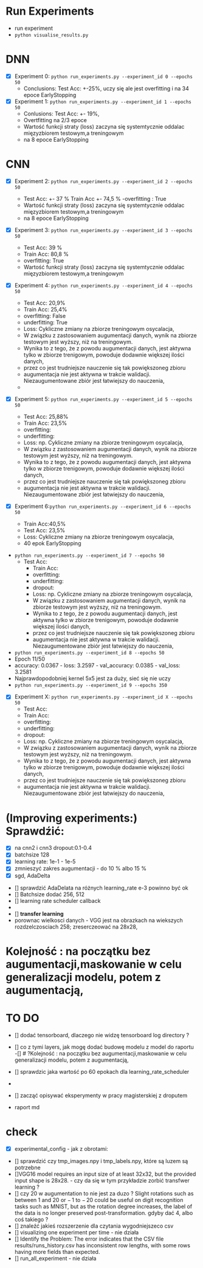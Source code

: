 # Run Experiments 

- run experiment
- `python visualise_results.py`


# DNN
- [x] Experiment 0: `python run_experiments.py --experiment_id 0 --epochs 50`
  - Conclusions: Test Acc: +-25%, uczy się ale jest overfitting i na 34 epoce EarlyStopping
- [x] Experiment 1: `python run_experiments.py --experiment_id 1 --epochs 50`
  - Conlusions: Test Acc: +- 19%, 
  - Overtfitting na 2/3 epoce
  - Wartość funkcji straty (loss) zaczyna się systemtycznie oddalac mięzyzbiorem testowym,a treningowym 
  - na 8 epoce EarlyStopping
# CNN
- [X] Experiment 2: `python run_experiments.py --experiment_id 2 --epochs 50`
  - Test Acc: +- 37 % Train Acc +-  74,5 %
    -overfitting : True
  - Wartość funkcji straty (loss) zaczyna się systemtycznie oddalac mięzyzbiorem testowym,a treningowym
  - na 8 epoce EarlyStopping
- [x] Experiment 3: `python run_experiments.py --experiment_id 3 --epochs 50`
  - Test Acc: 39 %
  - Train Acc: 80,8 %
  - overfitting: True
  - Wartość funkcji straty (loss) zaczyna się systemtycznie oddalac mięzyzbiorem testowym,a treningowym
  
- [x] Experiment 4: `python run_experiments.py --experiment_id 4 --epochs 50`
  - Test Acc: 20,9%
  - Train Acc: 25,4%
  - overfitting: False
  - underfitting: True
  - Loss: Cykliczne zmiany na zbiorze treningowym osycalacja, 
  - W związku z zastosowaniem augumentacji danych, wynik na zbiorze testowym jest wyższy, niż na treningowym. 
  - Wynika to z tego, że z powodu augumentacji danych, jest aktywna tylko w zbiorze trenigowym, powoduje dodawnie większej ilości danych, 
  - przez co jest trudniejsze nauczenie się tak powiększoneg zbioru
  - augumentacja nie jest aktywna w trakcie walidacji. Niezaugumentowane zbiór jest łatwiejszy do nauczenia, 
  - 
- [x] Experiment 5: `python run_experiments.py --experiment_id 5 --epochs 50`
  - Test Acc: 25,88%
  - Train Acc: 23,5%
  - overfitting: 
  - underfitting: 
  - Loss: np. Cykliczne zmiany na zbiorze treningowym osycalacja, 
  - W związku z zastosowaniem augumentacji danych, wynik na zbiorze testowym jest wyższy, niż na treningowym. 
  - Wynika to z tego, że z powodu augumentacji danych, jest aktywna tylko w zbiorze trenigowym, powoduje dodawnie większej ilości danych, 
  - przez co jest trudniejsze nauczenie się tak powiększoneg zbioru
  - augumentacja nie jest aktywna w trakcie walidacji. Niezaugumentowane zbiór jest łatwiejszy do nauczenia, 
- [x] Experiment 6:`python run_experiments.py --experiment_id 6 --epochs 50`
  - Train Acc:40,5%
  - Test Acc: 23,5%
  - Loss: Cykliczne zmiany na zbiorze treningowym osycalacja,
  - 40 epok EarlyStopping
- `python run_experiments.py --experiment_id 7 --epochs 50`
  - Test Acc: 
    - Train Acc: 
    - overfitting: 
    - underfitting: 
    - dropout:
    - Loss: np. Cykliczne zmiany na zbiorze treningowym osycalacja, 
    - W związku z zastosowaniem augumentacji danych, wynik na zbiorze testowym jest wyższy, niż na treningowym. 
    - Wynika to z tego, że z powodu augumentacji danych, jest aktywna tylko w zbiorze trenigowym, powoduje dodawnie większej ilości danych, 
    - przez co jest trudniejsze nauczenie się tak powiększoneg zbioru
    - augumentacja nie jest aktywna w trakcie walidacji. Niezaugumentowane zbiór jest łatwiejszy do nauczenia,
- `python run_experiments.py --experiment_id 8 --epochs 50`
- Epoch 11/50
-  accuracy: 0.0367 - loss: 3.2597 - val_accuracy: 0.0385 - val_loss: 3.2581
- Najprawdopodobniej kernel 5x5 jest za duży, sieć się nie uczy 
- `python run_experiments.py --experiment_id 9 --epochs 350`


[//]: # (- [ ] Experiment 6: `python run_experiments.py --experiment_id 6 --epochs 50`)

[//]: # (Szablon do raportu:)
- [x] Experiment X: `python run_experiments.py --experiment_id X --epochs 50`
  - Test Acc: 
  - Train Acc: 
  - overfitting: 
  - underfitting: 
  - dropout:
  - Loss: np. Cykliczne zmiany na zbiorze treningowym osycalacja, 
  - W związku z zastosowaniem augumentacji danych, wynik na zbiorze testowym jest wyższy, niż na treningowym. 
  - Wynika to z tego, że z powodu augumentacji danych, jest aktywna tylko w zbiorze trenigowym, powoduje dodawnie większej ilości danych, 
  - przez co jest trudniejsze nauczenie się tak powiększoneg zbioru
  - augumentacja nie jest aktywna w trakcie walidacji. Niezaugumentowane zbiór jest łatwiejszy do nauczenia, 

# (Improving experiments:) Sprawdźić:

- [x] na cnn2 i cnn3 dropout:0.1-0.4
- [x] batchsize 128
- [x] learning rate: 1e-1 - 1e-5
- [x] zmnieszyć zakres augumentacji - do 10 % albo 15 % 
- [x] sgd, AdaDelta 
- [] sprawdzić AdaDelata na różnych learning_rate e-3 powinno być ok
- [] Batchsize dodać 256, 512
- [] learning rate scheduler callback
- 
- [] **transfer learning** 
- porownac wielkosci danych - VGG jest na obrazkach na wiekszych rozdzelczosciach 258; zreserczeować na 28x28, 

# Kolejność :  na początku bez augumentacji,maskowanie w celu generalizacji modelu, potem z augumentacją,

# TO DO

- [] dodać tensorboard, dlaczego nie widzę tensorboard log directory ?
- [] co z tymi layers, jak mogę dodać budowę modelu z model do raportu
  -[] # ?Kolejność :  na początku bez augumentacji,maskowanie w celu generalizacji modelu, potem z augumentacją,

- [] sprawdzic jaka wartość po 60 epokach dla learning_rate_scheduler
-
- [] zacząć opisywać eksperymenty w pracy magisterskiej z droputem
- raport md

# check

- [x] experimental_config - jak z obrotami:
- [] sprawdzić czy tmp_images.npy i tmp_labels.npy, które są luzem są potrzebne
- []VGG16 model requires an input size of at least 32x32, but the provided input shape is 28x28. - czy da się w tym
  przykładzie zorbić transfwer learning ?
- [] czy 20 w augumentation to nie jest za duzo ?  Slight rotations such as between 1 and 20 or − 1 to − 20 could be useful on digit recognition tasks such as MNIST, but as the rotation degree increases, the label of the data is no longer preserved post-transformation.
 gdyby dać 4, albo coś takiego ? 
- [] znaleźć jakieś rozszerzenie dla czytania wygodniejszeco csv
- [] visualizing one experiment per time - nie działa
- [] Identify the Problem: The error indicates that the CSV file results/runs_history.csv has inconsistent row lengths,
  with some rows having more fields than expected.
- [] run_all_experiment - nie działa
